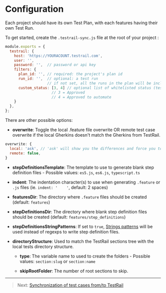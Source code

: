 # Configuration

Each project should have its own Test Plan, with each features having their own Test Run.

To get started, create the `.testrail-sync.js` file at the root of your project :

```js
module.exports = {
  testrail: {
    host: 'https://YOURACOUNT.testrail.com',
    user: '',
    password: '',  // password or api key
    filters: {
      plan_id: '', // required: the project's plan id
      run_id: '',  // optional: a test run
                   // if not set, all the runs in the plan will be included
      custom_status: [3, 4] // optional list of whitelisted status (testcases that don't have 1 of thoses statuses won't be synced)
                     // 3 = Approved
                     // 4 = Approved to automate
    }
  },
};
```

There are other possible options:

  * __overwrite__: Toggle the local .feature file overwrite OR remote test case overwrite if the local Gherkins doesn't match the Gherkins from TestRail.

  ```js
  overwrite: {
    local: 'ask', // 'ask' will show you the differences and force you to confirm before overwriting
    remote: false,
  }
  ```

  * __stepDefinitionsTemplate__:  The template to use to generate blank step definition files - Possible values: `es5.js`, `es6.js`, `typescript.ts`

  * __indent__: The indentation character(s) to use when generating `.feature` or `.js` files (ie. `indent: '    '`, default: 2 spaces)

  * __featuresDir__: The directory where `.feature` files should be created (default: `features`)

  * __stepDefinitionsDir__: The directory where blank step definition files should be created (default: `features/step_definitions`)

  * __stepDefinitionsStringPatterns__: If set to `true`, [Strings patterns](https://github.com/cucumber/cucumber-js/blob/master/docs/support_files/string_patterns.md) will be used instead of regexps to write step definition files.

  * __directoryStructure__: Used to match the TestRail sections tree with the local tests directory structure.

    * __type__: The variable name to used to create the folders - Possible values: `section:slug` or `section:name`

    * __skipRootFolder__: The number of root sections to skip.

---

> Next: [Synchronization of test cases from/to TestRail](/docs/synchronization.md)